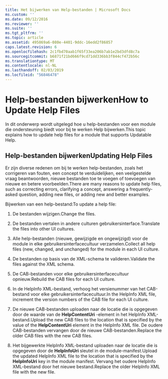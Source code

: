 ```yaml
---
title: Het bijwerken van Help-bestanden | Microsoft Docs
ms.custom: ''
ms.date: 09/12/2016
ms.reviewer: ''
ms.suite: ''
ms.tgt_pltfrm: ''
ms.topic: article
ms.assetid: 495869a6-080e-4401-9ddc-16edd2f86857
caps.latest.revision: 6
ms.openlocfilehash: 2c1fbd70aab1f65f33ea206b7ab1e2bd3dfd8c7a
ms.sourcegitcommit: b6871f21bd666f9cd71dd336bb3f844cf472b56c
ms.translationtype: MT
ms.contentlocale: nl-NL
ms.lasthandoff: 02/03/2019
ms.locfileid: "56846478"
---
```

# <a name="how-to-update-help-files"></a><span data-ttu-id="fab58-102">Help-bestanden bijwerken</span><span class="sxs-lookup"><span data-stu-id="fab58-102">How to Update Help Files</span></span>

<span data-ttu-id="fab58-103">In dit onderwerp wordt uitgelegd hoe u help-bestanden voor een module die ondersteuning biedt voor bij te werken Help bijwerken.</span><span class="sxs-lookup"><span data-stu-id="fab58-103">This topic explains how to update help files for a module that supports Updatable Help.</span></span>

## <a name="updating-help-files"></a><span data-ttu-id="fab58-104">Help-bestanden bijwerken</span><span class="sxs-lookup"><span data-stu-id="fab58-104">Updating Help Files</span></span>

<span data-ttu-id="fab58-105">Er zijn diverse redenen om bij te werken help-bestanden, zoals het corrigeren van fouten, een concept te verduidelijken, een veelgestelde vraag beantwoorden, nieuwe bestanden toe te voegen of toevoegen van nieuwe en betere voorbeelden.</span><span class="sxs-lookup"><span data-stu-id="fab58-105">There are many reasons to update help files, such as correcting errors, clarifying a concept, answering a frequently-asked question, adding new files, or adding new and better examples.</span></span>

<span data-ttu-id="fab58-106">Bijwerken van een help-bestand:</span><span class="sxs-lookup"><span data-stu-id="fab58-106">To update a help file:</span></span>

1. <span data-ttu-id="fab58-107">De bestanden wijzigen.</span><span class="sxs-lookup"><span data-stu-id="fab58-107">Change the files.</span></span>

2. <span data-ttu-id="fab58-108">De bestanden vertalen in andere culturen gebruikersinterface.</span><span class="sxs-lookup"><span data-stu-id="fab58-108">Translate the files into other UI cultures.</span></span>

3. <span data-ttu-id="fab58-109">Alle help-bestanden (nieuwe, gewijzigde en ongewijzigd) voor de module in elke gebruikersinterfacecultuur verzamelen.</span><span class="sxs-lookup"><span data-stu-id="fab58-109">Collect all help files (new, changed, and unchanged) for the module in each UI culture.</span></span>

4. <span data-ttu-id="fab58-110">De bestanden op basis van de XML-schema te valideren.</span><span class="sxs-lookup"><span data-stu-id="fab58-110">Validate the files against the XML schema.</span></span>

5. <span data-ttu-id="fab58-111">De CAB-bestanden voor elke gebruikersinterfacecultuur opnieuw.</span><span class="sxs-lookup"><span data-stu-id="fab58-111">Rebuild the CAB files for each UI culture.</span></span>

6. <span data-ttu-id="fab58-112">In de HelpInfo XML-bestand, verhoog het versienummer van het CAB-bestand voor elke gebruikersinterfacecultuur.</span><span class="sxs-lookup"><span data-stu-id="fab58-112">In the HelpInfo XML file, increment the version numbers of the CAB file for each UI culture.</span></span>

7. <span data-ttu-id="fab58-113">De nieuwe CAB-bestanden uploaden naar de locatie die is opgegeven door de waarde van de **HelpContentUri** -element in het HelpInfo XML-bestand.</span><span class="sxs-lookup"><span data-stu-id="fab58-113">Upload the new CAB files to the location that is specified by the value of the **HelpContentUri** element in the HelpInfo XML file.</span></span> <span data-ttu-id="fab58-114">De oudere CAB-bestanden vervangen door de nieuwe CAB-bestanden.</span><span class="sxs-lookup"><span data-stu-id="fab58-114">Replace the older CAB files with the new CAB files.</span></span>

8. <span data-ttu-id="fab58-115">Het bijgewerkte HelpInfo XML-bestand uploaden naar de locatie die is opgegeven door de **HelpInfoUri** sleutel in de module-manifest.</span><span class="sxs-lookup"><span data-stu-id="fab58-115">Upload the updated HelpInfo XML file to the location that is specified by the **HelpInfoUri** key in the module manifest.</span></span> <span data-ttu-id="fab58-116">Vervang het oudere HelpInfo XML-bestand door het nieuwe bestand.</span><span class="sxs-lookup"><span data-stu-id="fab58-116">Replace the older HelpInfo XML file with the new file.</span></span>